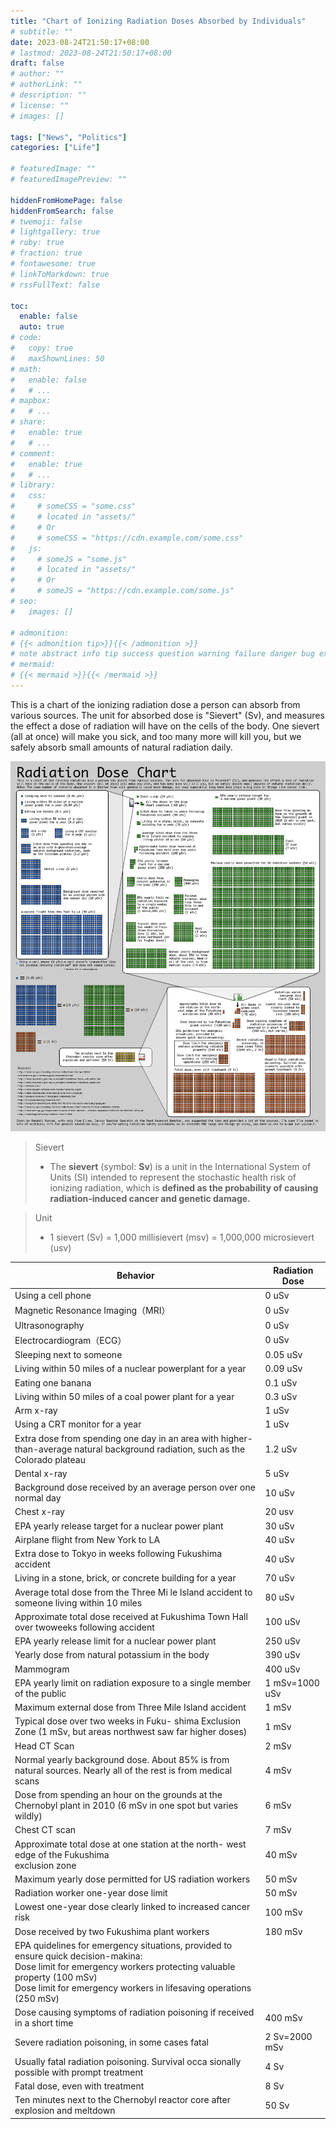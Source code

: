 ```yaml
---
title: "Chart of Ionizing Radiation Doses Absorbed by Individuals"
# subtitle: ""
date: 2023-08-24T21:50:17+08:00
# lastmod: 2023-08-24T21:50:17+08:00
draft: false
# author: ""
# authorLink: ""
# description: ""
# license: ""
# images: []

tags: ["News", "Politics"]
categories: ["Life"]

# featuredImage: ""
# featuredImagePreview: ""

hiddenFromHomePage: false
hiddenFromSearch: false
# twemoji: false
# lightgallery: true
# ruby: true
# fraction: true
# fontawesome: true
# linkToMarkdown: true
# rssFullText: false

toc:
  enable: false
  auto: true
# code:
#   copy: true
#   maxShownLines: 50
# math:
#   enable: false
#   # ...
# mapbox:
#   # ...
# share:
#   enable: true
#   # ...
# comment:
#   enable: true
#   # ...
# library:
#   css:
#     # someCSS = "some.css"
#     # located in "assets/"
#     # Or
#     # someCSS = "https://cdn.example.com/some.css"
#   js:
#     # someJS = "some.js"
#     # located in "assets/"
#     # Or
#     # someJS = "https://cdn.example.com/some.js"
# seo:
#   images: []

# admonition:
# {{< admonition tip>}}{{< /admonition >}}
# note abstract info tip success question warning failure danger bug example quote
# mermaid:
# {{< mermaid >}}{{< /mermaid >}}
---
```


This is a chart of the ionizing radiation dose a person can absorb from various sources. The unit for absorbed dose is "Sievert" (Sv), and measures the effect a dose of radiation will have on the cells of the body. One sievert (all at once) will make you sick, and too many more will kill you, but we safely absorb small amounts of natural radiation daily.

<!--more-->

![image-20230824215424249](image-20230824215424249.png " ")

> Sievert
>
> + The **sievert** (symbol: **Sv**) is a unit in the International System of Units (SI) intended to represent the stochastic health risk of ionizing radiation, which is **defined as the probability of causing radiation-induced cancer and genetic damage.**

> Unit
>
> + 1 sievert (Sv) = 1,000 millisievert (msv) = 1,000,000 microsievert (usv)

| Behavior                                                     | Radiation Dose |
| ------------------------------------------------------------ | -------------- |
| Using a cell phone                                           | 0 uSv          |
| Magnetic Resonance Imaging（MRI）                            | 0 uSv          |
| Ultrasonography                                              | 0 uSv          |
| Electrocardiogram（ECG）                                     | 0 uSv          |
| Sleeping next to someone                                     | 0.05 uSv       |
| Living within 50 miles of a nuclear powerplant for a year    | 0.09 uSv       |
| Eating one banana                                            | 0.1 uSv        |
| Living within 50 miles of a coal power plant for a year      | 0.3 uSv        |
| Arm x-ray                                                    | 1 uSv          |
| Using a CRT monitor for a year                               | 1 uSv          |
| Extra dose from spending one day in an area with higher-than-average natural background radiation, such as the Colorado plateau | 1.2 uSv        |
| Dental x-ray                                                 | 5 uSv          |
| Background dose received by an average person over one normal day | 10 uSv         |
| Chest x-ray                                                  | 20 usv         |
| EPA yearly release target for a nuclear power plant          | 30 uSv         |
| Airplane flight from New York to LA                          | 40 uSv         |
| Extra dose to Tokyo in weeks following Fukushima accident    | 40 uSv         |
| Living in a stone, brick, or concrete building for a year    | 70 uSv         |
| Average total dose from the Three Mi le Island accident to someone living within 10 miles | 80 uSv         |
| Approximate total dose received at Fukushima Town Hall over twoweeks following accident | 100 uSv        |
| EPA yearly release limit for a nuclear power plant           | 250 uSv        |
| Yearly dose from natural potassium in the body               | 390 uSv        |
| Mammogram                                                    | 400 uSv        |
| EPA yearly limit on radiation exposure to a single member of the public | 1 mSv=1000 uSv |
| Maximum external dose from Three Mile Island accident        | 1 mSv          |
| Typical dose over two weeks in Fuku- shima Exclusion Zone (1 mSv, but areas northwest saw far higher doses) | 1 mSv          |
| Head CT Scan                                                 | 2 mSv          |
| Normal yearly background dose. About 85% is from natural sources. Nearly all of the rest is from medical scans | 4 mSv          |
| Dose from spending an hour on the grounds at the Chernobyl plant in 2010 (6 mSv in one spot but varies wildly) | 6 mSv          |
| Chest CT scan                                                | 7 mSv          |
| Approximate total dose at one station at the north- west edge of the Fukushima<br/>exclusion zone | 40 mSv         |
| Maximum yearly dose permitted for US radiation workers       | 50 mSv         |
| Radiation worker one-year dose limit                         | 50 mSv         |
| Lowest one-year dose clearly linked to increased cancer risk | 100 mSv        |
| Dose received by two Fukushima plant workers                 | 180 mSv        |
| EPA quidelines for emergency situations, provided to ensure quick decision-makina:<br />Dose limit for emergency workers protecting valuable property (100 mSv)<br />Dose limit for emergency workers in lifesaving operations (250 mSv) |                |
| Dose causing symptoms of radiation poisoning if received in a short time | 400 mSv        |
| Severe radiation poisoning, in some cases fatal              | 2 Sv=2000 mSv  |
| Usually fatal radiation poisoning. Survival occa sionally possible with prompt treatment | 4 Sv           |
| Fatal dose, even with treatment                              | 8 Sv           |
| Ten minutes next to the Chernobyl reactor core after explosion and meltdown | 50 Sv          |

